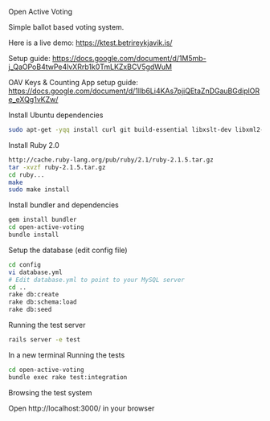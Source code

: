 Open Active Voting

Simple ballot based voting system.

Here is a live demo:
https://ktest.betrireykjavik.is/

Setup guide:
https://docs.google.com/document/d/1M5mb-j_QaOPoB4twPe4lvXRrb1k0TmLKZxBCV5gdWuM

OAV Keys & Counting App setup guide:
https://docs.google.com/document/d/1llb6Li4KAs7pjiQEtaZnDGauBGdiplORe_eXQg1vKZw/

Install Ubuntu dependencies
````bash
sudo apt-get -yqq install curl git build-essential libxslt-dev libxml2-dev libmysqlclient-dev mysql-server
````

Install Ruby 2.0
````bash
http://cache.ruby-lang.org/pub/ruby/2.1/ruby-2.1.5.tar.gz
tar -xvzf ruby-2.1.5.tar.gz
cd ruby...
make
sudo make install
````

Install bundler and dependencies
````bash
gem install bundler
cd open-active-voting
bundle install
````

Setup the database (edit config file)
````bash
cd config
vi database.yml
# Edit database.yml to point to your MySQL server
cd ..
rake db:create
rake db:schema:load
rake db:seed
````

Running the test server
````bash
rails server -e test
````

In a new terminal Running the tests
````bash
cd open-active-voting
bundle exec rake test:integration
````

Browsing the test system

Open http://localhost:3000/ in your browser
